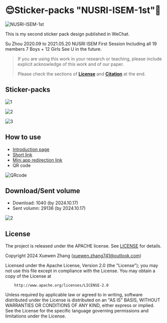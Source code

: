 # 😊Sticker-packs "NUSRI-ISEM-1st"🥳

![NUSRI-ISEM-1st](https://github.com/user-attachments/assets/4cbb1ff4-a9c2-4f46-8b20-77d90c9fbce4)

This is my second sticker pack design published in WeChat.

Su Zhou 2020.09 to 2021.05.20 NUSRI ISEM First Session  Including all 19 members 7 Boys + 12 Girls See U in the future. 

> If you are using this work in your research or teaching, please include explicit acknowledge of this work and of our paper.
>
> Please check the sections of [**License**](#license) and [**Citation**](#citation) at the end.


## Sticker-packs


![1](https://github.com/user-attachments/assets/883c319f-5891-4987-b04d-99dd86001887)

![2](https://github.com/user-attachments/assets/50e5c854-e366-47a5-aeb1-0e6b261427e2)

![3](https://github.com/user-attachments/assets/e4fde30d-e160-4a21-93e0-80ce9722dd6a)

## How to use

- [Introduction page](https://sticker.weixin.qq.com/cgi-bin/mmemoticon-bin/emoticonview?oper=single&t=shop/detail&productid=aL2PCfwK/89qO7sF6/+I+UDhfwEjhec2ZNvdnLLJRd/M/t59iIXlCWBo3kvv3EwYyyljDJIUuEuZHbTGan0wjrk3y4uUBEB+trV9eK11eyyw=)
- [Short link](https://w.url.cn/s/Ayso8nt#wechat_redirect)
- [Mini app redirection link](http://weixin.qq.com/jumpemoticonstore?token=AAshJxQFAAABAAAAAACe1VbMDtIQtWiH370QZxAAAABQfF0uS5S5suWyaDJKBpGHlkB8pIcImkigqgTz%2BRatVtTJwe9ak8Rt9%2BIjeRwnWDSvNxqKjADSA2tdInVV6f1Aa1NTcQ4%2Fc8%2BW%2FbkyA%2BLnZjyHaiIoj%2ByvPrIb77hgZmHoo66ik%2FfK2pEyxU%2BNGDJwF3wXrhDlt5pn)
- QR code
  
![QRcode](https://github.com/user-attachments/assets/755f06ed-4233-488a-968e-ca694bf14f2f)


## Download/Sent volume

- Download: 1040 (by 2024.10.17)
- Sent volumn: 29136 (by 2024.10.17)
  
![2](https://github.com/user-attachments/assets/fa04b88c-b4b4-42a3-9413-259e7dcaf698)

## License

The project is released under the APACHE license. See [LICENSE](https://github.com/QiYuan-Zhang/QYtool/blob/main/LICENSE) for details.

Copyright 2024 Xuewen Zhang (xuewen.zhang741@outlook.com)

Licensed under the Apache License, Version 2.0 (the "License"); you may not use this file except in compliance with the License. You may obtain a copy of the License at
```
    http://www.apache.org/licenses/LICENSE-2.0
```
Unless required by applicable law or agreed to in writing, software distributed under the License is distributed on an "AS IS" BASIS, WITHOUT WARRANTIES OR CONDITIONS OF ANY KIND, either express or implied. See the License for the specific language governing permissions and limitations under the License.

